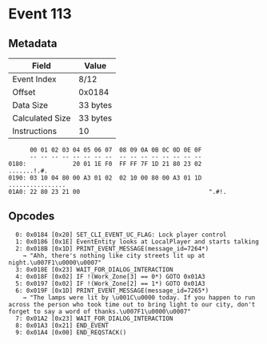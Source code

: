 # Event 113

## Metadata

| Field           | Value    |
|-----------------|----------|
| Event Index     | 8/12     |
| Offset          | 0x0184   |
| Data Size       | 33 bytes |
| Calculated Size | 33 bytes |
| Instructions    | 10       |

```
      00 01 02 03 04 05 06 07  08 09 0A 0B 0C 0D 0E 0F
      -- -- -- -- -- -- -- --  -- -- -- -- -- -- -- --
0180:             20 01 1E F0  FF FF 7F 1D 21 80 23 02       .......!.#.
0190: 03 10 04 80 00 A3 01 02  02 10 00 80 00 A3 01 1D  ................
01A0: 22 80 23 21 00                                    ".#!.           
```

## Opcodes

```
  0: 0x0184 [0x20] SET_CLI_EVENT_UC_FLAG: Lock player control
  1: 0x0186 [0x1E] EventEntity looks at LocalPlayer and starts talking
  2: 0x018B [0x1D] PRINT_EVENT_MESSAGE(message_id=7264*)
    → "Ahh, there's nothing like city streets lit up at night.\u007F1\u0000\u0007"
  3: 0x018E [0x23] WAIT_FOR_DIALOG_INTERACTION
  4: 0x018F [0x02] IF !(Work_Zone[3] == 0*) GOTO 0x01A3
  5: 0x0197 [0x02] IF !(Work_Zone[2] == 1*) GOTO 0x01A3
  6: 0x019F [0x1D] PRINT_EVENT_MESSAGE(message_id=7265*)
    → "The lamps were lit by \u001C\u0000 today. If you happen to run across the person who took time out to bring light to our city, don't forget to say a word of thanks.\u007F1\u0000\u0007"
  7: 0x01A2 [0x23] WAIT_FOR_DIALOG_INTERACTION
  8: 0x01A3 [0x21] END_EVENT
  9: 0x01A4 [0x00] END_REQSTACK()
```
